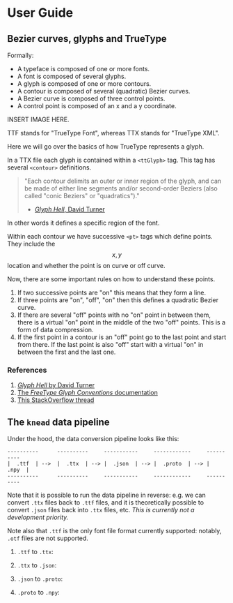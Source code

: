 # User Guide

## Bezier curves, glyphs and TrueType

Formally:

- A typeface is composed of one or more fonts.
- A font is composed of several glyphs.
- A glyph is composed of one or more contours.
- A contour is composed of several (quadratic) Bezier curves.
- A Bezier curve is composed of three control points.
- A control point is composed of an x and a y coordinate.

INSERT IMAGE HERE.

TTF stands for "TrueType Font", whereas TTX stands for "TrueType XML".

Here we will go over the basics of how TrueType represents a glyph.

In a TTX file each glyph is contained within a `<ttGlyph>` tag. This tag has
several `<contour>` definitions.

> "Each contour delimits an outer or inner region of the glyph, and can be made
> of either line segments and/or second-order Beziers (also called "conic
> Beziers" or "quadratics")."
>
> - [_Glyph Hell_, David Turner](http://chanae.walon.org/pub/ttf/ttf_glyphs.htm)

In other words it defines a specific region of the font.

Within each contour we have successive `<pt>` tags which define points. They
include the $$x, y$$ location and whether the point is on curve or off curve.

Now, there are some important rules on how to understand these points.

1. If two successive points are "on" this means that they form a line.
2. If three points are "on", "off", "on" then this defines a quadratic Bezier
   curve.
3. If there are several "off" points with no "on" point in between them, there
   is a virtual "on" point in the middle of the two "off" points. This is a form
   of data compression.
4. If the first point in a contour is an "off" point go to the last point and
   start from there. If the last point is also "off" start with a virtual "on"
   in between the first and the last one.

### References

1. [_Glyph Hell_ by David
   Turner](http://chanae.walon.org/pub/ttf/ttf_glyphs.htm)
2. [The _FreeType Glyph Conventions_
   documentation](https://www.freetype.org/freetype2/docs/glyphs/glyphs-6.html)
3. [This StackOverflow
   thread](https://stackoverflow.com/questions/20733790/truetype-fonts-glyph-are-made-of-quadratic-bezier-why-do-more-than-one-consecu)

## The `knead` data pipeline

Under the hood, the data conversion pipeline looks like this:

```
----------      ----------     -----------     ------------     ----------
|  .ttf  | -->  |  .ttx  | --> |  .json  | --> |  .proto  | --> |  .npy  |
----------      ----------     -----------     ------------     ----------
```

Note that it is possible to run the data pipeline in reverse: e.g. we can
convert `.ttx` files back to `.ttf` files, and it is theoretically possible to
convert `.json` files back into `.ttx` files, etc. _This is currently not a
development priority._

Note also that `.ttf` is the only font file format currently supported: notably,
`.otf` files are not supported.

1. `.ttf` to `.ttx`:

2. `.ttx` to `.json`:

3. `.json` to `.proto`:

4. `.proto` to `.npy`:

